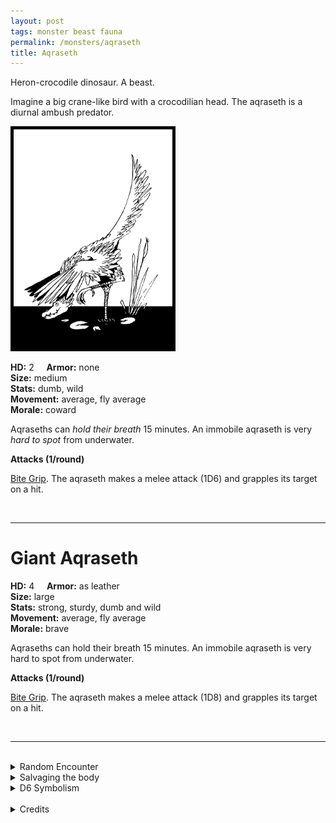 ```yaml
---
layout: post
tags: monster beast fauna
permalink: /monsters/aqraseth
title: Aqraseth
---
```


Heron-crocodile dinosaur. A beast.

Imagine a big crane-like bird with a crocodilian head. The aqraseth is a diurnal ambush predator.

<img src="/images/Aqraseth.png" alt="Aqraseth"  height="350" style="border:5px solid black">

**HD:** 2  &nbsp; &nbsp;  **Armor:** none <br>
**Size:** medium <br>
**Stats:** dumb, wild <br>
**Movement:** average, fly average <br>
**Morale:** coward <br>

Aqraseths can *hold their breath* 15 minutes. An immobile aqraseth is very *hard to spot* from underwater.

**Attacks (1/round)**

<ins>Bite Grip</ins>. The aqraseth makes a melee attack (1D6) and grapples its target on a hit.

<br>

---

# Giant Aqraseth

**HD:** 4  &nbsp; &nbsp;  **Armor:** as leather <br>
**Size:** large <br>
**Stats:** strong, sturdy, dumb and wild <br>
**Movement:** average, fly average <br>
**Morale:** brave <br>

Aqraseths can hold their breath 15 minutes. An immobile aqraseth is very hard to spot from underwater.

**Attacks (1/round)**

<ins>Bite Grip</ins>. The aqraseth makes a melee attack (1D8) and grapples its target on a hit.

<br>

---

<br> 

<details markdown="1">
<summary>Random Encounter</summary>

1. **Monster:** 2D6 aqraseths or 1D4 giant aqraseths.
1. **Lair:** Very high mounds of dirt in shallow waters. 25% chance that there are eggs, 25% chance that there are hatchlings. <br>	&nbsp; OR <br>	**Omen:** Hissing sounds... from above?
1. **Spoor:** The floating body of a devoured catfish.
1. **Tracks:** Big duck-like tracks in the mud.
1. **Trace:** Many hissing noises far away in the sky.
1. **Trace:** Spitball of feathers and fish bones.
</details>

<details markdown="1">
<summary>Salvaging the body</summary>

Aqraseth meat is actually delicious, their bones make very good flutes, and their feathers are used in ceremonial garments. 
</details>

<details markdown="1">
<summary>D6 Symbolism</summary>
In local cultures the aqraseth is a symbol of ...

1. Patience
1. Traps
1. Intelligence
1. Fishing
1. The River
1. Sacred 
</details>

<br>

<details markdown="1">
<summary>Credits</summary>
Aqraseths are a creation of  [Richard J. Leblanc Jr](http://savevsdragon.blogspot.com/) found in the [Creature Compendium](https://www.drivethrurpg.com/product/147588/CC1-Creature-Compendium). I matched its abilities with those of a DnD crocodile and made a giant version, because it looks like a semi-plausible dinosaur species already. — SaltyGoo
</details>
